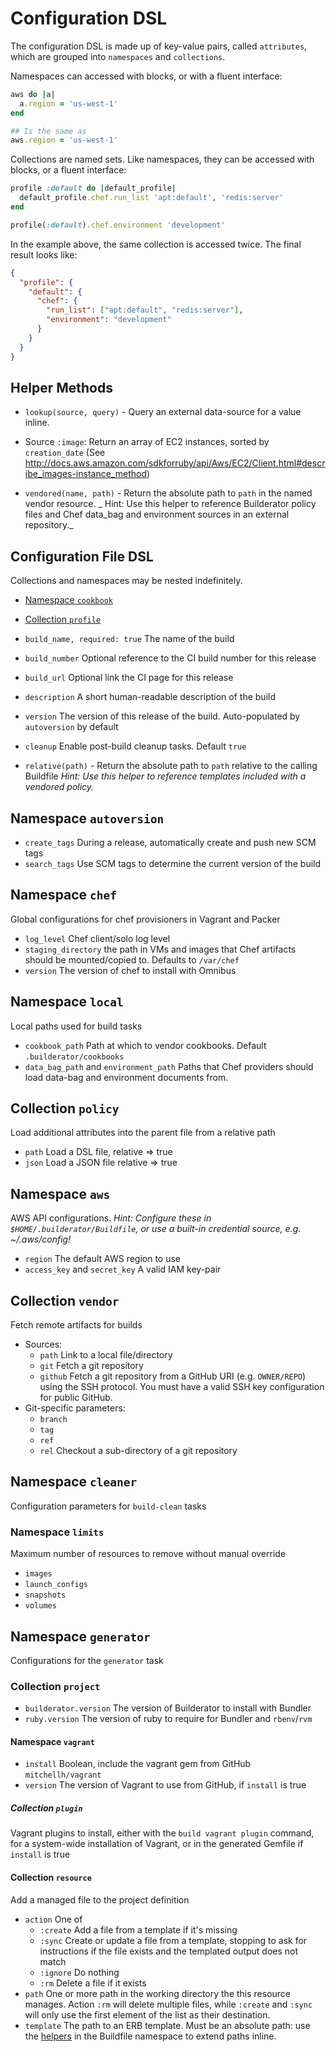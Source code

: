 Configuration DSL
=================

The configuration DSL is made up of key-value pairs, called `attributes`, which are grouped into `namespaces` and `collections`.

Namespaces can accessed with blocks, or with a fluent interface:

```ruby
aws do |a|
  a.region = 'us-west-1'
end

## Is the same as
aws.region = 'us-west-1'
```

Collections are named sets. Like namespaces, they can be accessed with blocks, or a fluent interface:

```ruby
profile :default do |default_profile|
  default_profile.chef.run_list 'apt:default', 'redis:server'
end

profile(:default).chef.environment 'development'
```

In the example above, the same collection is accessed twice. The final result looks like:

```json
{
  "profile": {
    "default": {
      "chef": {
        "run_list": ["apt:default", "redis:server"],
        "environment": "development"
      }
    }
  }
}
```

## Helper Methods

* `lookup(source, query)` - Query an external data-source for a value inline.
* Source `:image`: Return an array of EC2 instances, sorted by `creation_date` (See http://docs.aws.amazon.com/sdkforruby/api/Aws/EC2/Client.html#describe_images-instance_method)

* `vendored(name, path)` - Return the absolute path to `path` in the named vendor resource. _ Hint: Use this helper to reference Builderator policy files and Chef data_bag and environment sources in an external repository._

## Configuration File DSL

Collections and namespaces may be nested indefinitely.

* [Namespace `cookbook`](configuration/cookbook.md)
* [Collection `profile`](configuration/profile.md)

* `build_name, required: true` The name of the build
* `build_number` Optional reference to the CI build number for this release
* `build_url` Optional link the CI page for this release
* `description` A short human-readable description of the build
* `version` The version of this release of the build. Auto-populated by `autoversion` by default
* `cleanup` Enable post-build cleanup tasks. Default `true`

* `relative(path)` - Return the absolute path to `path` relative to the calling Buildfile _Hint: Use this helper to reference templates included with a vendored policy._

## Namespace `autoversion`

* `create_tags` During a release, automatically create and push new SCM tags
* `search_tags` Use SCM tags to determine the current version of the build

## Namespace `chef`

Global configurations for chef provisioners in Vagrant and Packer

* `log_level` Chef client/solo log level
* `staging_directory` the path in VMs and images that Chef artifacts should be mounted/copied to. Defaults to `/var/chef`
* `version` The version of chef to install with Omnibus

## Namespace `local`

Local paths used for build tasks

* `cookbook_path` Path at which to vendor cookbooks. Default `.builderator/cookbooks`
* `data_bag_path` and `environment_path` Paths that Chef providers should load data-bag and environment documents from.

## Collection `policy`

Load additional attributes into the parent file from a relative path

* `path` Load a DSL file, relative => true
* `json` Load a JSON file relative => true

## Namespace `aws`

AWS API configurations. _Hint: Configure these in `$HOME/.builderator/Buildfile`, or use a built-in credential source, e.g. ~/.aws/config!_

* `region` The default AWS region to use
* `access_key` and `secret_key` A valid IAM key-pair

## Collection `vendor`

Fetch remote artifacts for builds

* Sources:
  * `path` Link to a local file/directory
  * `git` Fetch a git repository
  * `github` Fetch a git repository from a GitHub URI (e.g. `OWNER/REPO`) using the SSH protocol. You must have a valid SSH key configuration for public GitHub.
* Git-specific parameters:
  * `branch`
  * `tag`
  * `ref`
  * `rel` Checkout a sub-directory of a git repository

## Namespace `cleaner`

Configuration parameters for `build-clean` tasks

### Namespace `limits`

Maximum number of resources to remove without manual override

* `images`
* `launch_configs`
* `snapshots`
* `volumes`

## Namespace `generator`

Configurations for the `generator` task

### Collection `project`

* `builderator.version` The version of Builderator to install with Bundler
* `ruby.version` The version of ruby to require for Bundler and `rbenv`/`rvm`

#### Namespace `vagrant`

* `install` Boolean, include the vagrant gem from GitHub `mitchellh/vagrant`
* `version` The version of Vagrant to use from GitHub, if `install` is true

##### Collection `plugin`

Vagrant plugins to install, either with the `build vagrant plugin` command, for a system-wide installation of Vagrant, or in the generated Gemfile if `install` is true

#### Collection `resource`

Add a managed file to the project definition

* `action` One of
  * `:create` Add a file from a template if it's missing
  * `:sync` Create or update a file from a template, stopping to ask for instructions if the file exists and the templated output does not match
  * `:ignore` Do nothing
  * `:rm` Delete a file if it exists
* `path` One or more path in the working directory the this resource manages. Action `:rm` will delete multiple files, while `:create` and `:sync` will only use the first element of the list as their destination.
* `template` The path to an ERB template. Must be an absolute path: use the [helpers](#helpers) in the Buildfile namespace to extend paths inline.
